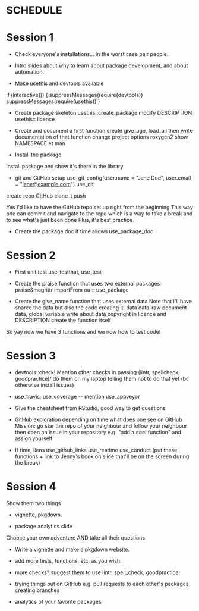 SCHEDULE
=========================================================

# Session 1

* Check everyone's installations... in the worst case pair people.

* Intro slides about why to learn about package development, and about automation.

* Make usethis and devtools available

if (interactive()) {
  suppressMessages(require(devtools))
  suppressMessages(require(usethis))
}

* Create package skeleton
usethis::create_package
modify DESCRIPTION
usethis:: licence

* Create and document a first function
create give_age, load_all 
then write documentation of that function
change project options roxygen2
show NAMESPACE et man

* Install the package

install package and show it's there in the library

* git and GitHub setup
use_git_config(user.name = "Jane Doe", user.email = "jane@example.com")
use_git

create repo GitHub
clone it
push


Yes I'd like to have the GitHub repo set up right from the beginning
This way one can commit and navigate to the repo
which is a way to take a break and to see what's just been done
Plus, it's best practice.

* Create the package doc if time allows
use_package_doc

# Session 2

* First unit test
use_testthat, use_test

* Create the praise function that uses two external packages
praise&magrittr
importFrom
ou ::
use_package

* Create the give_name function that uses external data
Note that I'll have shared the data but also the code creating it.
data
data-raw
document data, global variable
write about data copyright in licence and DESCRIPTION
create the function itself

So yay now we have 3 functions and we now how to test code!

# Session 3

* devtools::check!
Mention other checks in passing (lintr, spellcheck, goodpractice)/
do them on my laptop telling them not to do that yet (bc otherwise install issues)


* use_travis, use_coverage -- mention use_appveyor

* Give the cheatsheet from RStudio, good way to get questions

* GitHub exploration depending on time
what does one see on GitHub
Mission: go star the repo of your neighbour
and follow your neighbour
then open an issue in your repository e.g. "add a cool function"
and assign yourself

* If time, 
liens use_github_links
use_readme 
use_conduct
(put these functions + link to Jenny's book on slide that'll be 
on the screen during the break)


# Session 4

Show them two things

* vignette, pkgdown.

* package analytics slide

Choose your own adventure
AND take all their questions

* Write a vignette and make a pkgdown website.

* add more tests, functions, etc, as you wish.

* more checks? suggest them to use lintr, spell_check, goodpractice. 

* trying things out on GitHub e.g. pull requests to each other's packages,
creating branches

* analytics of your favorite packages